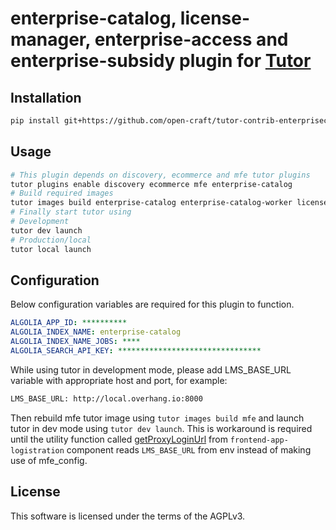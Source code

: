 # enterprise-catalog, license-manager, enterprise-access and enterprise-subsidy plugin for [Tutor](https://docs.tutor.overhang.io)

## Installation

```sh
pip install git+https://github.com/open-craft/tutor-contrib-enterprisecatalog
```

## Usage

```sh
# This plugin depends on discovery, ecommerce and mfe tutor plugins
tutor plugins enable discovery ecommerce mfe enterprise-catalog
# Build required images
tutor images build enterprise-catalog enterprise-catalog-worker license-manager license-manager-worker license-manager-bulk-enrollment-worker enterprise-access
# Finally start tutor using
# Development
tutor dev launch
# Production/local
tutor local launch
```

## Configuration

Below configuration variables are required for this plugin to function.

```yaml
ALGOLIA_APP_ID: **********
ALGOLIA_INDEX_NAME: enterprise-catalog
ALGOLIA_INDEX_NAME_JOBS: ****
ALGOLIA_SEARCH_API_KEY: ********************************
```

While using tutor in development mode, please add LMS_BASE_URL variable with appropriate host and port, for example:

```bash
LMS_BASE_URL: http://local.overhang.io:8000
```

Then rebuild mfe tutor image using `tutor images build mfe` and launch tutor in dev mode using `tutor dev launch`. This is workaround is required until the utility function called [getProxyLoginUrl](https://github.com/openedx/frontend-enterprise/blob/83e8405e8768c8ea5d87dd40164d8266cb4ee7f0/packages/logistration/src/utils.js#L20) from `frontend-app-logistration` component reads `LMS_BASE_URL` from env instead of making use of mfe_config.

## License

This software is licensed under the terms of the AGPLv3.
